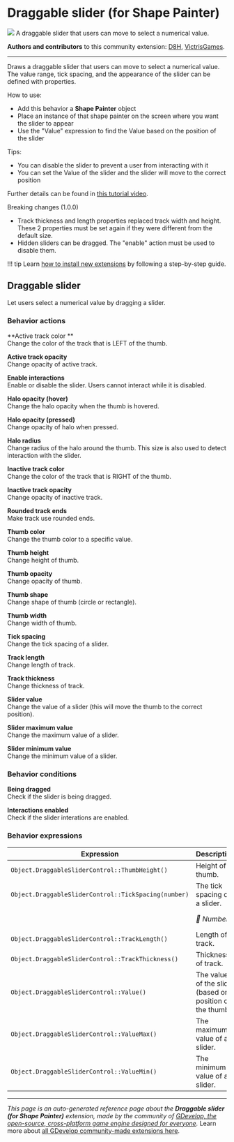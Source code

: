 # Draggable slider (for Shape Painter)

<img src="https://resources.gdevelop-app.com/assets/Icons/Line Hero Pack/Master/SVG/UI Essentials/UI Essentials_sliders_options.svg" class="extension-icon"></img>
A draggable slider that users can move to select a numerical value.

**Authors and contributors** to this community extension: [D8H](https://gd.games/D8H), [VictrisGames](https://gd.games/VictrisGames).

---

Draws a draggable slider that users can move to select a numerical value.
The value range, tick spacing, and the appearance of the slider can be defined with properties.

How to use:

- Add this behavior a **Shape Painter** object
- Place an instance of that shape painter on the screen where you want the slider to appear
- Use the "Value" expression to find the Value based on the position of the slider

Tips:

- You can disable the slider to prevent a user from interacting with it
- You can set the Value of the slider and the slider will move to the correct position

Further details can be found in [this tutorial video](https://youtu.be/iiTUwdAT_hs).

Breaking changes (1.0.0)

- Track thickness and length properties replaced track width and height. These 2 properties must be set again if they were different from the default size.
- Hidden sliders can be dragged. The "enable" action must be used to disable them.


!!! tip
    Learn [how to install new extensions](/gdevelop5/extensions/search) by following a step-by-step guide.



## Draggable slider 

Let users select a numerical value by dragging a slider. 

### Behavior actions

**Active track color **  
Change the color of the track that is LEFT of the thumb.

**Active track opacity**  
Change opacity of active track.

**Enable interactions**  
Enable or disable the slider. Users cannot interact while it is disabled.

**Halo opacity (hover)**  
Change the halo opacity when the thumb is hovered.

**Halo opacity (pressed)**  
Change opacity of halo when pressed.

**Halo radius**  
Change radius of the halo around the thumb.  This size is also used to detect interaction with the slider.

**Inactive track color**  
Change the color of the track that is RIGHT of the thumb.

**Inactive track opacity**  
Change opacity of inactive track.

**Rounded track ends**  
Make track use rounded ends.

**Thumb color**  
Change the thumb color to a specific value.

**Thumb height**  
Change height of thumb.

**Thumb opacity**  
Change opacity of thumb.

**Thumb shape**  
Change shape of thumb (circle or rectangle).

**Thumb width**  
Change width of thumb.

**Tick spacing**  
Change the tick spacing of a slider.

**Track length**  
Change length of track.

**Track thickness**  
Change thickness of track.

**Slider value**  
Change the value of a slider (this will move the thumb to the correct position).

**Slider maximum value**  
Change the maximum value of a slider.

**Slider minimum value**  
Change the minimum value of a slider.

### Behavior conditions

**Being dragged**  
Check if the slider is being dragged.

**Interactions enabled**  
Check if the slider interations are enabled.

### Behavior expressions

| Expression | Description |  |
|-----|-----|-----|
| `Object.DraggableSliderControl::ThumbHeight()` | Height of thumb. ||
| `Object.DraggableSliderControl::TickSpacing(number)` | The tick spacing of a slider. ||
| | _🔢 Number_ | Tick spacing |
| `Object.DraggableSliderControl::TrackLength()` | Length of track. ||
| `Object.DraggableSliderControl::TrackThickness()` | Thickness of track. ||
| `Object.DraggableSliderControl::Value()` | The value of the slider (based on position of the thumb). ||
| `Object.DraggableSliderControl::ValueMax()` | The maximum value of a slider. ||
| `Object.DraggableSliderControl::ValueMin()` | The minimum value of a slider. ||

---

*This page is an auto-generated reference page about the **Draggable slider (for Shape Painter)** extension, made by the community of [GDevelop, the open-source, cross-platform game engine designed for everyone](https://gdevelop.io/).* Learn more about [all GDevelop community-made extensions here](/gdevelop5/extensions).